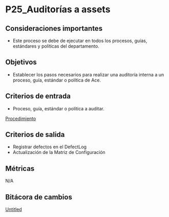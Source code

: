 # P25_Auditorías a assets

## Consideraciones importantes

- Este proceso se debe de ejecutar en todos los procesos, guías, estándares y políticas del departamento.

## Objetivos

- Establecer los pasos necesarios para realizar una auditoría interna a un proceso, guía, estándar o política de Ace.

## Criterios de entrada

- Proceso, guía, estándar o política a auditar.

[Procedimiento](P25_Auditori%CC%81as%20a%20assets%20386d7b5b7b17435eb70e22f8f6ee7f08/Procedimiento%20f7d5472bf92f4cccb1dcef14ba920936.csv)

## Criterios de salida

- Registrar defectos en el DefectLog
- Actualización de la Matriz de Configuración

## Métricas

N/A

## Bitácora de cambios

[Untitled](P25_Auditori%CC%81as%20a%20assets%20386d7b5b7b17435eb70e22f8f6ee7f08/Untitled%20Database%20f6907eaa82c04fc6ad86a032597bfdb2.csv)